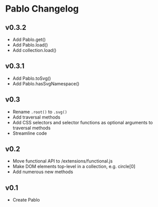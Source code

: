 # Pablo Changelog

## v0.3.2
- Add Pablo.get()
- Add Pablo.load()
- Add collection.load()

## v0.3.1
- Add Pablo.toSvg()
- Add Pablo.hasSvgNamespace()

## v0.3
- Rename `.root()` to `.svg()`
- Add traversal methods
- Add CSS selectors and selector functions as optional arguments to traversal methods
- Streamline code

## v0.2
- Move functional API to /extensions/functional.js
- Make DOM elements top-level in a collection, e.g. circle\[0\]
- Add numerous new methods

## v0.1
- Create Pablo
